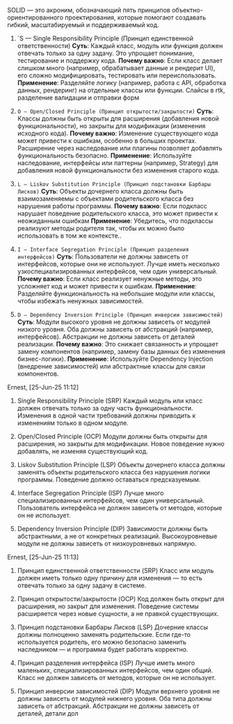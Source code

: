 SOLID — это акроним, обозначающий пять принципов объектно-ориентированного проектирования, которые помогают создавать гибкий, масштабируемый и поддерживаемый код.
1. `S — Single Responsibility Principle (Принцип единственной ответственности)
	**Суть**: Каждый класс, модуль или функция должен отвечать только за одну задачу. Это упрощает понимание, тестирование и поддержку кода.
	**Почему важно**: Если класс делает слишком много (например, обрабатывает данные и рендерит UI), его сложно модифицировать, тестировать или переиспользовать.
	**Применение**: Разделяйте логику (например, работа с API, обработка данных, рендеринг) на отдельные классы или функции. Слайсы в rtk, разделение валидации и отправки форм
	
2. `O — Open/Closed Principle (Принцип открытости/закрытости)`
	**Суть**: Классы должны быть открыты для расширения (добавления новой функциональности), но закрыты для модификации (изменения исходного кода).
	**Почему важно**: Изменение существующего кода может привести к ошибкам, особенно в больших проектах. Расширение через наследование или плагины позволяет добавлять функциональность безопасно.
	**Применение**: Используйте наследование, интерфейсы или паттерны (например, Strategy) для добавления новой функциональности без изменения старого кода.
3. `L — Liskov Substitution Principle (Принцип подстановки Барбары Лисков)`
	**Суть**: Объекты дочернего класса должны быть взаимозаменяемы с объектами родительского класса без нарушения работы программы.
	**Почему важно**: Если подкласс нарушает поведение родительского класса, это может привести к неожиданным ошибкам
	**Применение**: Убедитесь, что подклассы реализуют методы родителя так, чтобы их можно было использовать в том же контексте..
4. `I — Interface Segregation Principle (Принцип разделения интерфейсов)`
	**Суть**: Пользователи  не должны зависеть от интерфейсов, которые они не используют. Лучше иметь несколько узкоспециализированных интерфейсов, чем один универсальный.
	**Почему важно**: Если класс реализует ненужные методы, это усложняет код и может привести к ошибкам.
	**Применение**: Разделяйте функциональность на небольшие модули или классы, чтобы избежать ненужных зависимостей.
5. `D — Dependency Inversion Principle (Принцип инверсии зависимостей)`
	**Суть**: Модули высокого уровня не должны зависеть от модулей низкого уровня. Оба должны зависеть от абстракций (например, интерфейсов). Абстракции не должны зависеть от деталей реализации.
	**Почему важно**: Это снижает связанность и упрощает замену компонентов (например, замену базы данных без изменения бизнес-логики).
	**Применение**: Используйте Dependency Injection (внедрение зависимостей) или абстрактные классы для связи компонентов.


Ernest, [25-Jun-25 11:12]
1. Single Responsibility Principle (SRP)
Каждый модуль или класс должен отвечать только за одну часть функциональности. Изменения в одной части требований должны приводить к изменениям только в одном модуле.

2. Open/Closed Principle (OCP)
Модули должны быть открыты для расширения, но закрыты для модификации. Новое поведение нужно добавлять, не изменяя существующий код.

3. Liskov Substitution Principle (LSP)
Объекты дочернего класса должны заменять объекты родительского класса без нарушения логики программы. Поведение должно оставаться предсказуемым.

4. Interface Segregation Principle (ISP)
Лучше много специализированных интерфейсов, чем один универсальный. Пользователь интерфейса не должен зависеть от методов, которые он не использует.

5. Dependency Inversion Principle (DIP)
Зависимости должны быть абстрактными, а не от конкретных реализаций. Высокоуровневые модули не должны зависеть от низкоуровневых напрямую.

Ernest, [25-Jun-25 11:13]
1. Принцип единственной ответственности (SRP)
Класс или модуль должен иметь только одну причину для изменения — то есть отвечать только за одну задачу в системе.

2. Принцип открытости/закрытости (OCP)
Код должен быть открыт для расширения, но закрыт для изменения. Поведение системы расширяется через новые сущности, а не правкой существующих.

3. Принцип подстановки Барбары Лисков (LSP)
Дочерние классы должны полноценно заменять родительские. Если где-то используется родитель, его можно безопасно заменить наследником — и программа будет работать корректно.

4. Принцип разделения интерфейса (ISP)
Лучше иметь много маленьких, специализированных интерфейсов, чем один общий. Класс не должен зависеть от методов, которые он не использует.

5. Принцип инверсии зависимостей (DIP)
Модули верхнего уровня не должны зависеть от модулей нижнего уровня. Оба типа должны зависеть от абстракций. Абстракции не должны зависеть от деталей, детали дол